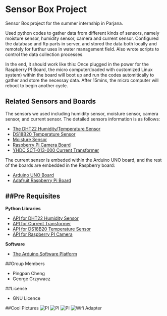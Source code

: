 Sensor Box Project
================================================

Sensor Box project for the summer internship in Parjana. 

Used python codes to gather data from different kinds of sensors, namely moisture sensor, humidity sensor, camera and current sensor. Configured the database and ftp parts in server, and stored the data both locally and remotely for furthur uses in water management field. Also wrote scripts to control the data collection processes.

In the end, it should work like this: Once plugged in the power for the Raspberry PI Board, the micro computer(loaded with customized Linux system) within the board will boot up and run the codes automitically to gather and store the necessay data. After 15mins, the micro computer will reboot to begin another cycle.

Related Sensors and Boards
------------------------------
The sensors we used including humidity sensor, moisture sensor, camera sensor, and current sensor. The detailed sensors information is as follows:

* [The DHT22 Humidity/Temperature Sensor](http://www.adafruit.com/products/385)
* [DS18B20 Temperature Sensor](https://learn.adafruit.com/downloads/pdf/adafruits-raspberry-pi-lesson-11-ds18b20-temperature-sensing.pdf)
* [Moisture Sensor](http://www.abra-electronics.com/products/SEN0114-Soil-Moisture-Sensor-(Arduino-Compatible)-Immersion-Gold.html)
* [Raspberry Pi Camera Board](http://www.adafruit.com/products/1367)
* [YHDC SCT-013-000 Current Transformer](http://openenergymonitor.org/emon/buildingblocks/report-yhdc-sct-013-000-current-transformer)

The current sensor is embeded within the Arduino UNO board, and the rest of the boards are embedded in the Raspberry board: 

* [Arduino UNO Board](http://arduino.cc/en/Main/ArduinoBoardUno) 
* [Adafruit Raspberry Pi Board](http://www.adafruit.com/categories/105)

##Pre Requisites
-----------------------------------------

**Python Libraries**
* [API for DHT22 Humidity Sensor](https://github.com/adafruit/adafruit-raspberry-pi-python-code/#adafruits-raspberry-pi-python-code-library)
* [API for Current Transformer](https://github.com/openenergymonitor/EmonLib)
* [API for DS18B20 Temperature Sensor](https://github.com/timofurrer/ds18b20)
* [API for Raspberry PI Camera](http://picamera.readthedocs.org/en/latest/api.html)

**Software**
* [The Arduino Software Platform](http://arduino.cc/en/Main/Software)

##Group Members
* Pingpan Cheng
* George Grzywacz

##License
* GNU Licence

##Cool Pictures
![PI](http://www.savagehomeautomation.com/storage/thumbnails/13113340-20696104-thumbnail.jpg?__SQUARESPACE_CACHEVERSION=1350765957292)
![PI](http://www.savagehomeautomation.com/storage/thumbnails/13113340-20696109-thumbnail.jpg?__SQUARESPACE_CACHEVERSION=1350766052558)
![PI](http://www.savagehomeautomation.com/storage/thumbnails/13113340-20696133-thumbnail.jpg?__SQUARESPACE_CACHEVERSION=1350766246395)
![Wifi Adapter](http://www.savagehomeautomation.com/storage/thumbnails/13113340-20696109-thumbnail.jpg?__SQUARESPACE_CACHEVERSION=1350766052558)
